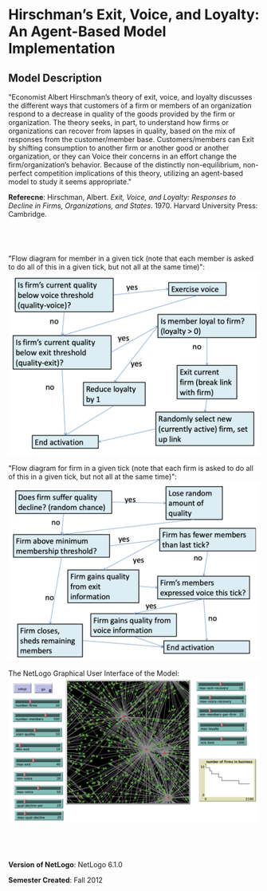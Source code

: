 # Hirschman’s Exit, Voice, and Loyalty: An Agent-Based Model Implementation

## Model Description 

"Economist Albert Hirschman’s theory of exit, voice, and loyalty discusses the different ways that customers of a firm or members of an organization respond to a decrease in quality of the goods provided by the firm or organization. The theory seeks, in part, to understand how firms or organizations can recover from lapses in quality, based on the mix of responses from the customer/member base.  Customers/members can Exit by shifting consumption to another firm or another good or another organization, or they can Voice their concerns in an effort change the firm/organization’s behavior.  Because of the distinctly non-equilibrium, non-perfect competition implications of this theory, utilizing an agent-based model to study it seems appropriate." 

**Referecne**:
Hirschman, Albert.  *Exit, Voice, and Loyalty: Responses to Decline in Firms, Organizations, and States*.  1970.  Harvard University Press: Cambridge.

## &nbsp;
"Flow diagram for member in a given tick (note that each member is asked to do all of this in a given tick, but not all at the same time)":
![MemberFlow](MemberFlow.png)

"Flow diagram for firm in a given tick (note that each firm is asked to do all of this in a given tick, but not all at the same time)":
![FirmFlow](FirmFlow.png)

The NetLogo Graphical User Interface of the Model: 
![The NetLogo Graphical User Interface](GUI.png)

## &nbsp;

**Version of NetLogo**: NetLogo 6.1.0

**Semester Created**: Fall 2012

